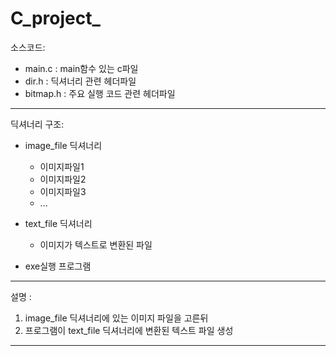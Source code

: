 C_project_
=============
소스코드:
  - main.c : main함수 있는 c파일
  - dir.h : 딕셔너리 관련 헤더파일
  - bitmap.h : 주요 실행 코드 관련 헤더파일 

------ 
딕셔너리 구조:
  - image_file 딕셔너리
    - 이미지파일1
    - 이미지파일2
    - 이미지파일3
    - ...
    
  - text_file 딕셔너리
    - 이미지가 텍스트로 변환된 파일
  - exe실행 프로그램
------
설명 : 
  1.  image_file 딕셔너리에 있는 이미지 파일을 고른뒤 
  2.  프로그램이 text_file 딕셔너리에 변환된 텍스트 파일 생성

------
